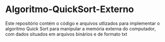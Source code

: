 # Algoritmo-QuickSort-Externo
Este repositório contém o código e arquivos utlizados para implementar o algoritmo Quick Sort para manipular a memória externa do computador, com dados situados em arquivos binários e de formato txt
